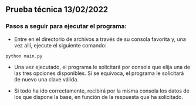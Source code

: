 ## Prueba técnica 13/02/2022

### Pasos a seguir para ejecutar el programa:

- Entre en el directorio de archivos a través de su consola favorita y,
una vez allí, ejecute el siguiente comando:

~~~
python main.py
~~~

- Una vez ejecutado, el programa le solicitará por consola que elija una de las tres opciones disponibles. Si se equivoca, el programa le solicitará de nuevo una clave válida.


- Si todo ha ido correctamente, recibirá por la misma consola los datos de los que dispone la base, en función de la respuesta que ha solicitado.

